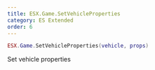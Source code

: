 ```yaml
---
title: ESX.Game.SetVehicleProperties
category: ES Extended
order: 6
---
```


```lua
ESX.Game.SetVehicleProperties(vehicle, props)
```

Set vehicle properties

